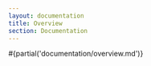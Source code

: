 ```yaml
---
layout: documentation
title: Overview
section: Documentation
---
```


#{partial('documentation/overview.md')}
